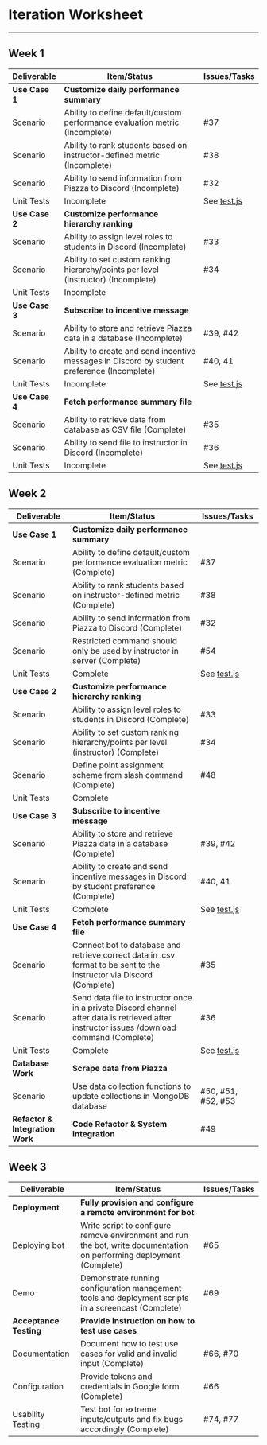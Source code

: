 # Iteration Worksheet
---

## Week 1

| Deliverable    | Item/Status   |  Issues/Tasks
| -------------- | ------------  |  ------------
| **Use Case 1** | **Customize daily performance summary**                         | &nbsp;
| Scenario       | Ability to define default/custom performance evaluation metric (Incomplete)  |  #37
| Scenario       | Ability to rank students based on instructor-defined metric (Incomplete)     |  #38
| Scenario       | Ability to send information from Piazza to Discord (Incomplete)              |  #32
| Unit Tests     | Incomplete    | See [test.js](test/test.js)
| **Use Case 2** | **Customize performance hierarchy ranking**                           | &nbsp;
| Scenario       | Ability to assign level roles to students in Discord (Incomplete)                 |  #33
| Scenario       | Ability to set custom ranking hierarchy/points per level (instructor) (Incomplete) |  #34
| Unit Tests     | Incomplete    | &nbsp;
| **Use Case 3** | **Subscribe to incentive message**                                             | &nbsp;
| Scenario       | Ability to store and retrieve Piazza data in a database (Incomplete)                       |  #39, #42
| Scenario       | Ability to create and send incentive messages in Discord by student preference (Incomplete) |  #40, 41
| Unit Tests     | Incomplete    | See [test.js](test/test.js)
| **Use Case 4** | **Fetch performance summary file**                 | &nbsp;
| Scenario       | Ability to retrieve data from database as CSV file (Complete) |  #35
| Scenario       | Ability to send file to instructor in Discord (Incomplete)     |  #36
| Unit Tests     | Incomplete    | See [test.js](test/test.js)
  
## Week 2

| Deliverable    | Item/Status   |  Issues/Tasks
| -------------- | ------------  |  ------------
| **Use Case 1** | **Customize daily performance summary**                         | &nbsp;
| Scenario       | Ability to define default/custom performance evaluation metric (Complete)  |  #37
| Scenario       | Ability to rank students based on instructor-defined metric (Complete)    |  #38
| Scenario       | Ability to send information from Piazza to Discord (Complete)              |  #32
| Scenario       | Restricted command should only be used by instructor in server (Complete)  |  #54
| Unit Tests     | Complete    | See [test.js](test/test.js)
| **Use Case 2** | **Customize performance hierarchy ranking**                           | &nbsp;
| Scenario       | Ability to assign level roles to students in Discord (Complete)                  |  #33
| Scenario       | Ability to set custom ranking hierarchy/points per level (instructor) (Complete) |  #34
| Scenario       | Define point assignment scheme from slash command (Complete)|  #48
| Unit Tests     | Complete    | &nbsp;
| **Use Case 3** | **Subscribe to incentive message**                                             | &nbsp;
| Scenario       | Ability to store and retrieve Piazza data in a database (Complete)                      |  #39, #42
| Scenario       | Ability to create and send incentive messages in Discord by student preference (Complete) |  #40, 41
| Unit Tests     | Complete    | See [test.js](test/test.js)
| **Use Case 4** | **Fetch performance summary file**                 | &nbsp;
| Scenario       | Connect bot to database and retrieve correct data in .csv format to be sent to the instructor via Discord (Complete) |  #35
| Scenario       | Send data file to instructor once in a private Discord channel after data is retrieved after instructor issues /download command (Complete)      |  #36
| Unit Tests     | Complete    | See [test.js](test/test.js)
| **Database Work** | **Scrape data from Piazza**                 | &nbsp;
| Scenario       | Use data collection functions to update collections in MongoDB database |  #50, #51, #52, #53
| **Refactor & Integration Work** | **Code Refactor & System Integration**          | #49

## Week 3

| Deliverable    | Item/Status   |  Issues/Tasks
| -------------- | ------------  |  ------------
| **Deployment** | **Fully provision and configure a remote environment for bot**                         | &nbsp;
| Deploying bot  | Write script to configure remove environment and run the bot, write documentation on performing deployment (Complete)  |  #65
| Demo  | Demonstrate running configuration management tools and deployment scripts in a screencast (Complete)    | #69  
| **Acceptance Testing** | **Provide instruction on how to test use cases**                           | &nbsp;
| Documentation  | Document how to test use cases for valid and invalid input (Complete) |  #66, #70
| Configuration  | Provide tokens and credentials in Google form (Complete) |  #66
| Usability Testing       | Test bot for extreme inputs/outputs and fix bugs accordingly (Complete)          |  #74, #77





